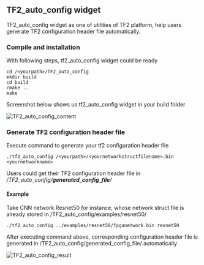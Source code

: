 ## TF2_auto_config widget 

TF2_auto_config widget as one of utilities of TF2 platform, help users generate TF2 configuration header file automatically.

### Compile and installation

With following steps, tf2_auto_config widget could be ready

```shell
cd /<yourpath>/TF2_auto_config
mkdir build
cd build
cmake ..
make
```

Screenshot below shows us tf2_auto_config widget in your build folder

![TF2_auto_config_content](../../TF2_auto_config_content.png)

### Generate TF2 configuration header file

Execute command to generate your tf2 configuration header file

```shell
./tf2_auto_config /<yourpath>/<yournetworkstructfilename>.bin <yournetworkname>
```

Users could get their TF2 configuration header file in *<yourpath>/TF2_auto_config/**generated_config_file**/*

#### Example

Take CNN network Resnet50 for instance, whose network struct file is already stored in  <yourpath>/TF2_auto_config/examples/resnet50/

```shell
./tf2_auto_config ../examples/resnet50/fpganetwork.bin resnet50
```

After executing command above, corresponding configuration header file is generated in <yourpath>/TF2_auto_config/generated_config_file/ automatically

![TF2_auto_config_result](../../TF2_auto_config_result.png)

